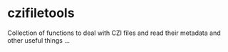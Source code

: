 # czifiletools
Collection of functions to deal with CZI files and read their metadata and other useful things ...
